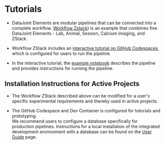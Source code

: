 # Tutorials

+ DataJoint Elements are modular pipelines that can be connected into a complete workflow.  [Workflow Zstack](https://github.com/datajoint/workflow-zstack)) is an example that combines five DataJoint Elements - Lab, Animal, Session, Calcium Imaging, and ZStack.

+ Workflow ZStack includes an [interactive tutorial on GitHub Codespaces](https://github.com/datajoint/workflow-zstack#interactive-tutorial), which is configured for users to run the pipeline.

+ In the interactive tutorial, the [example notebook](https://github.com/datajoint/workflow-zstack/tree/main/notebooks/tutorial.ipynb) describes the pipeline and provides instructions for running the pipeline.

## Installation Instructions for Active Projects

+ The Workflow ZStack described above can be modified for a user's specific experimental requirements and thereby used in active projects.

+ The GitHub Codespace and Dev Container is configured for tutorials and prototyping.  
We recommend users to configure a database specifically for production pipelines.  Instructions for a local installation of the integrated development environment with a database can be found on the [User Guide](https://datajoint.com/docs/elements/user-guide/) page.
